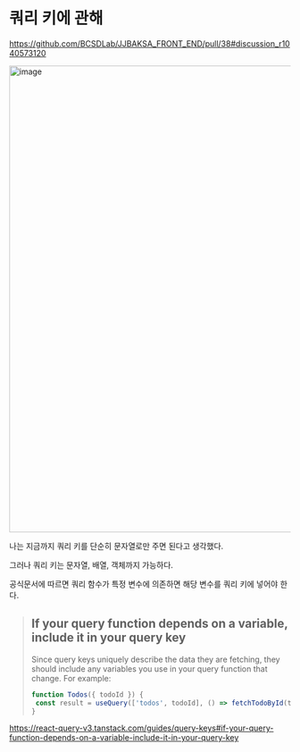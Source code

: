 # 쿼리 키에 관해

https://github.com/BCSDLab/JJBAKSA_FRONT_END/pull/38#discussion_r1040573120

<img width="836" alt="image" src="https://user-images.githubusercontent.com/62415600/206962079-1900c84b-4654-4830-b992-24156a9db55a.png">

나는 지금까지 쿼리 키를 단순히 문자열로만 주면 된다고 생각했다.

그러나 쿼리 키는 문자열, 배열, 객체까지 가능하다.

공식문서에 따르면 쿼리 함수가 특정 변수에 의존하면 해당 변수를 쿼리 키에 넣어야 한다.

> ## If your query function depends on a variable, include it in your query key
> Since query keys uniquely describe the data they are fetching, they should include any variables you use in your query function that change. For example:
> ```javascript
> function Todos({ todoId }) {
>  const result = useQuery(['todos', todoId], () => fetchTodoById(todoId))
>}

https://react-query-v3.tanstack.com/guides/query-keys#if-your-query-function-depends-on-a-variable-include-it-in-your-query-key

